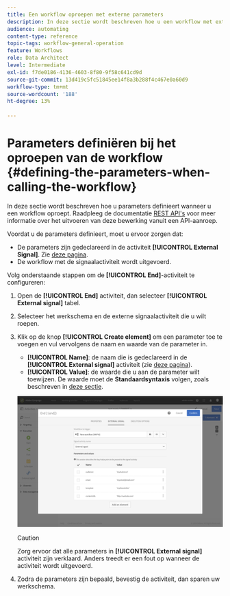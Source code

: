 ```yaml
---
title: Een workflow oproepen met externe parameters
description: In deze sectie wordt beschreven hoe u een workflow met externe parameters kunt aanroepen.
audience: automating
content-type: reference
topic-tags: workflow-general-operation
feature: Workflows
role: Data Architect
level: Intermediate
exl-id: f7de0186-4136-4603-8f80-9f58c641cd9d
source-git-commit: 13d419c5fc51845ee14f8a3b288f4c467e0a60d9
workflow-type: tm+mt
source-wordcount: '188'
ht-degree: 13%

---
```


# Parameters definiëren bij het oproepen van de workflow {#defining-the-parameters-when-calling-the-workflow}

In deze sectie wordt beschreven hoe u parameters definieert wanneer u een workflow oproept. Raadpleeg de documentatie [REST API&#39;s](../../api/using/triggering-a-signal-activity.md) voor meer informatie over het uitvoeren van deze bewerking vanuit een API-aanroep.

Voordat u de parameters definieert, moet u ervoor zorgen dat:

* De parameters zijn gedeclareerd in de activiteit **[!UICONTROL External Signal]**. Zie [deze pagina](../../automating/using/declaring-parameters-external-signal.md).
* De workflow met de signaalactiviteit wordt uitgevoerd.

Volg onderstaande stappen om de **[!UICONTROL End]**-activiteit te configureren:

1. Open de **[!UICONTROL End]** activiteit, dan selecteer **[!UICONTROL External signal]** tabel.
1. Selecteer het werkschema en de externe signaalactiviteit die u wilt roepen.
1. Klik op de knop **[!UICONTROL Create element]** om een parameter toe te voegen en vul vervolgens de naam en waarde van de parameter in.

   * **[!UICONTROL Name]**: de naam die is gedeclareerd in de  **[!UICONTROL External signal]** activiteit (zie  [deze pagina](../../automating/using/declaring-parameters-external-signal.md)).
   * **[!UICONTROL Value]**: de waarde die u aan de parameter wilt toewijzen. De waarde moet de **Standaardsyntaxis** volgen, zoals beschreven in [deze sectie](../../automating/using/advanced-expression-editing.md#standard-syntax).

   ![](assets/extsignal_definingparameters_2.png)

   >[!CAUTION]
   >
   >Zorg ervoor dat alle parameters in **[!UICONTROL External signal]** activiteit zijn verklaard. Anders treedt er een fout op wanneer de activiteit wordt uitgevoerd.

1. Zodra de parameters zijn bepaald, bevestig de activiteit, dan sparen uw werkschema.
